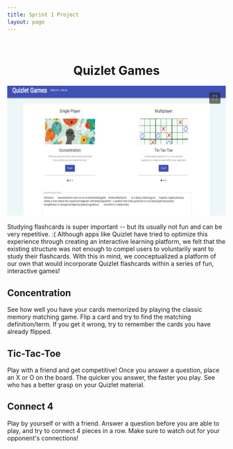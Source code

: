 ```yaml
---
title: Sprint 1 Project
layout: page
---
```

<br>
<h1 align="center">Quizlet Games</h1>

<p align="center">
  <img src="Sprint1.PNG" width="650" height="300"/>
</p>

<p>
    Studying flashcards is super important -- but its usually not fun and can be very repetitive. :( Although apps like Quizlet have tried to optimize this experience through creating an interactive learning platform, we felt that the existing structure was not enough to compel users to voluntarily want to study their flashcards. With this in mind, we conceptualized a platform of our own that would incorporate Quizlet flashcards within a series of fun, interactive games! </p>

## Concentration

See how well you have your cards memorized by playing the classic memory matching game. Flip a card and try to find the matching definition/term. If you get it wrong, try to remember the cards you have already flipped.

## Tic-Tac-Toe

Play with a friend and get competitive! Once you answer a question, place an X or O on the board. The quicker you answer, the faster you play. See who has a better grasp on your Quizlet material.

## Connect 4

Play by yourself or with a friend. Answer a question before you are able to play, and try to connect 4 pieces in a row. Make sure to watch out for your opponent's connections!
